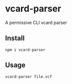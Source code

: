 # vcard-parser

A permissive CLI vcard parser

## Install

```
npm i vcard-parser
```

## Usage

```sh
vcard-parser file.vcf 
```
